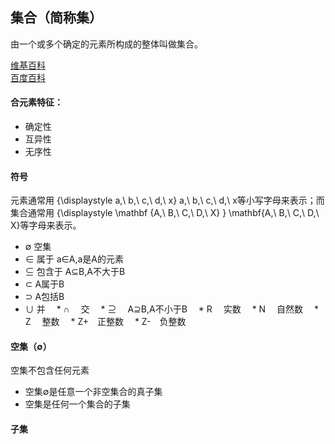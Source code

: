 ## 集合（简称集）
  由一个或多个确定的元素所构成的整体叫做集合。
  
[维基百科](https://zh.wikipedia.org/wiki/%E9%9B%86%E5%90%88_(%E6%95%B0%E5%AD%A6))<br>
[百度百科](https://baike.baidu.com/item/%E9%9B%86%E5%90%88/2908117#viewPageContent)

#### 合元素特征：
  * 确定性
  * 互异性
  * 无序性
  
#### 符号
  元素通常用 {\displaystyle a,\ b,\ c,\ d,\ x} a,\ b,\ c,\ d,\ x等小写字母来表示；而集合通常用 {\displaystyle \mathbf {A,\ B,\ C,\ D,\ X} } \mathbf{A,\ B,\ C,\ D,\ X}等字母来表示。
  * ∅   空集
  * ∈  属于   a∈A,a是A的元素
  * ⊆  包含于  A⊆B,A不大于B
  * ⊂  A属于B
  * ⊃  A包括B
  * ∪  并
　* ∩　 交
　* ⊇　 A⊇B,A不小于B
　* R　 实数
　* N　 自然数
　* Z　 整数
　* Z+　正整数
　* Z-　负整数
 
#### 空集（∅）
  空集不包含任何元素
  * 空集∅是任意一个非空集合的真子集
  * 空集是任何一个集合的子集
  
#### 子集 
  
